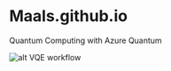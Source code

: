 # Maals.github.io
Quantum Computing with Azure Quantum

![alt VQE workflow](https://github.com/MaalavikaS/Maals.github.io/blob/main/Fermionic%20Hamiltonian.png)
